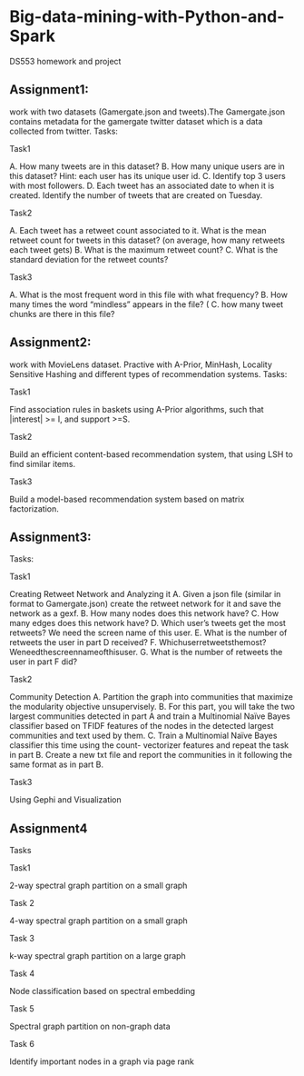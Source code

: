 # Big-data-mining-with-Python-and-Spark
DS553 homework and project
## Assignment1:
work with two datasets (Gamergate.json and tweets).The Gamergate.json contains metadata for the gamergate twitter dataset which is a data collected from twitter.
Tasks:

Task1

A. How many tweets are in this dataset? 
B. How many unique users are in this dataset? Hint: each user has its unique user id. 
C. Identify top 3 users with most followers. 
D. Each tweet has an associated date to when it is created. Identify the number of tweets that are created on Tuesday. 

Task2

A. Each tweet has a retweet count associated to it. What is the mean retweet count for tweets in this dataset? (on average, how many retweets each tweet gets) 
B. What is the maximum retweet count? 
C. What is the standard deviation for the retweet counts? 

Task3

A. What is the most frequent word in this file with what frequency? 
B. How many times the word “mindless” appears in the file? (
C. how many tweet chunks are there in this file? 

## Assignment2:
work with MovieLens dataset. Practive with A-Prior, MinHash, Locality Sensitive Hashing and different types of recommendation systems.
Tasks:

Task1

Find association rules in baskets using A-Prior algorithms, such that |interest| >= I, and support >=S.

Task2

Build an efficient content-based recommendation system, that using LSH to find similar items.

Task3

Build a model-based recommendation system based on matrix factorization.

## Assignment3:
Tasks:

Task1

Creating Retweet Network and Analyzing it 
A. Given a json file (similar in format to Gamergate.json) create the retweet network for it and save the network as a gexf.
B. How many nodes does this network have?
C. How many edges does this network have? 
D. Which user’s tweets get the most retweets? We need the screen name of this user. 
E. What is the number of retweets the user in part D received? 
F. Whichuserretweetsthemost?Weneedthescreennameofthisuser.
G. What is the number of retweets the user in part F did? 

Task2

Community Detection
A. Partition the graph into communities that maximize the modularity objective unsupervisely.
B. For this part, you will take the two largest communities detected in part A and train a Multinomial Naïve Bayes classifier based on TFIDF features of the nodes in the detected largest communities and text used by them.
C. Train a Multinomial Naïve Bayes classifier this time using the count- vectorizer features and repeat the task in part B. Create a new txt file and report the communities in it following the same format as in part B. 

Task3

Using Gephi and Visualization 

## Assignment4
Tasks

Task1

2-way spectral graph partition on a small graph 

Task 2

4-way spectral graph partition on a small graph

Task 3

k-way spectral graph partition on a large graph 

Task 4

Node classification based on spectral embedding

Task 5 

Spectral graph partition on non-graph data

Task 6 

Identify important nodes in a graph via page rank
